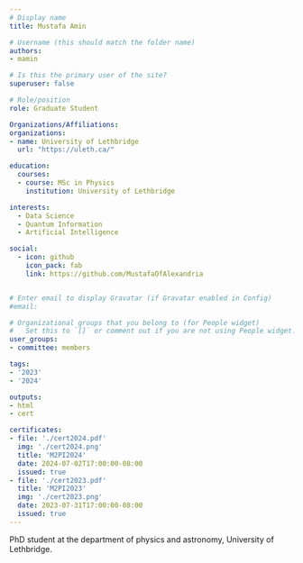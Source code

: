 ```yaml
---
# Display name
title: Mustafa Amin

# Username (this should match the folder name)
authors:
- mamin

# Is this the primary user of the site?
superuser: false

# Role/position
role: Graduate Student

Organizations/Affiliations:
organizations:
- name: University of Lethbridge
  url: "https://uleth.ca/"

education:
  courses:
  - course: MSc in Physics
    institution: University of Lethbridge

interests:
  - Data Science
  - Quantum Information
  - Artificial Intelligence

social:
  - icon: github
    icon_pack: fab
    link: https://github.com/MustafaOfAlexandria


# Enter email to display Gravatar (if Gravatar enabled in Config)
#email:

# Organizational groups that you belong to (for People widget)
#   Set this to `[]` or comment out if you are not using People widget.
user_groups:
- committee: members

tags:
- '2023'
- '2024'

outputs:
- html
- cert

certificates:
- file: './cert2024.pdf'
  img: './cert2024.png'
  title: 'M2PI2024'
  date: 2024-07-02T17:00:00-08:00
  issued: true
- file: './cert2023.pdf'
  title: 'M2PI2023'
  img: './cert2023.png'
  date: 2023-07-31T17:00:00-08:00
  issued: true
---
```

PhD student at the department of physics and astronomy, University of Lethbridge.
